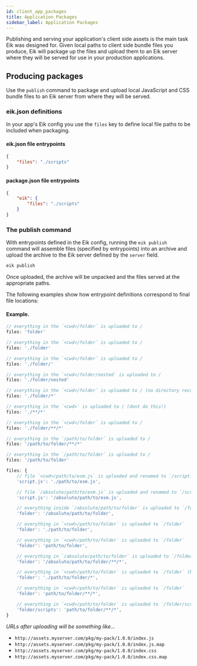 ```yaml
---
id: client_app_packages
title: Application Packages
sidebar_label: Application Packages
---
```


Publishing and serving your application's client side assets is the main task Eik was designed for. Given local paths to client side bundle files you produce, Eik will package up the files and upload them to an Eik server where they will be served for use in your production applications.

## Producing packages

Use the `publish` command to package and upload local JavaScript and CSS bundle files to an Eik server from where they will be served.

### eik.json definitions

In your app's Eik config you use the `files` key to define local file paths to be included when packaging.

#### eik.json file entrypoints

```json
{
    "files": "./scripts"
}
```

#### package.json file entrypoints

```json
{
    "eik": {
        "files": "./scripts"
    }
}
```

### The publish command

With entrypoints defined in the Eik config, running the `eik publish` command will assemble files (specified by entrypoints) into an archive and upload the archive to the Eik server defined by the `server` field.

```sh
eik publish
```

Once uploaded, the archive will be unpacked and the files served at the appropriate paths.

The following examples show how entrypoint definitions correspond to final file locations:

#### Example.

```js
// everything in the `<cwd>/folder` is uploaded to /
files: 'folder'

// everything in the `<cwd>/folder` is uploaded to /
files: './folder'

// everything in the `<cwd>/folder` is uploaded to /
files: './folder/'

// everything in the `<cwd>/folder/nested` is uploaded to /
files: './folder/nested'

// everything in the `<cwd>/folder` is uploaded to / (no directory recursion)
files: './folder/*'

// everything in the `<cwd>` is uploaded to / (dont do this!)
files: './**/*'

// everything in the `<cwd>/folder` is uploaded to /
files: './folder/**/*'

// everything in the `/path/to/folder` is uploaded to /
files: '/path/to/folder/**/*'

// everything in the `/path/to/folder` is uploaded to /
files: '/path/to/folder'

files: {
    // file `<cwd>/path/to/esm.js` is uploaded and renamed to `/script.js`
    'script.js': './path/to/esm.js',

    // file `/absolute/path/to/esm.js` is uploaded and renamed to `/script.js` 
    'script.js': '/absolute/path/to/esm.js',

    // everything inside `/absolute/path/to/folder` is uploaded to `/folder`
    'folder': '/absolute/path/to/folder',

    // everything in `<cwd>/path/to/folder` is uploaded to `/folder`
    'folder': './path/to/folder',

    // everything in `<cwd>/path/to/folder` is uploaded to `/folder`
    'folder': 'path/to/folder',

    // everything in `/absolute/path/to/folder` is uploaded to `/folder`
    'folder': '/absolute/path/to/folder/**/*',

    // everything in `<cwd>/path/to/folder` is uploaded to `/folder` (but no folder recursion)
    'folder': './path/to/folder/*',

    // everything in `<cwd>/path/to/folder` is uploaded to `/folder`
    'folder': 'path/to/folder/**/*',

    // everything in `<cwd>/path/to/folder` is uploaded to `/folder/scripts`
    'folder/scripts': 'path/to/folder/**/*',
}
```

*URLs after uploading will be something like...*

* `http://assets.myserver.com/pkg/my-pack/1.0.0/index.js`
* `http://assets.myserver.com/pkg/my-pack/1.0.0/index.js.map`
* `http://assets.myserver.com/pkg/my-pack/1.0.0/index.css`
* `http://assets.myserver.com/pkg/my-pack/1.0.0/index.css.map`
